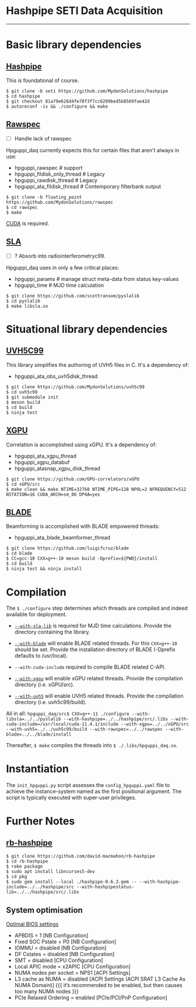 # Hashpipe SETI Data Acquisition

----------------------------------------------
# Basic library dependencies

## [Hashpipe](https://github.com/david-macmahon/hashpipe/)

This is foundational of course.

```
$ git clone -b seti https://github.com/MydonSolutions/hashpipe
$ cd hashpipe
$ git checkout 81a79e626d4fe78f3f7cc6209be45b8569fae42d
$ autoreconf -is && ./configure && make
```

## [Rawspec](https://github.com/UCBerkeleySETI/rawspec)
- [ ] Handle lack of rawspec

Hpguppi_daq currently expects this for certain files that aren't always in use:
- hpguppi_rawspec # support
- hpguppi_fildisk_only_thread # Legacy
- hpguppi_rawdisk_thread # Legacy
- hpguppi_ata_fildisk_thread # Contemporary filterbank output

```
$ git clone -b floating_point https://github.com/MydonSolutions/rawspec
$ cd rawspec
$ make
```

[CUDA](https://docs.nvidia.com/cuda/cuda-installation-guide-linux/index.html) is required.

## [SLA](https://github.com/scottransom/pyslalib)
- [ ] ? Absorb into radiointerferometryc99.

Hpguppi_daq uses in only a few critical places:
- hpguppi_params # manage struct meta-data from status key-values
- hpguppi_time # MJD time calculation

```
$ git clone https://github.com/scottransom/pyslalib
$ cd pyslalib
$ make libsla.so
```

# Situational library dependencies

## [UVH5C99](https://github.com/MydonSolutions/uvh5c99)

This library simplifies the authoring of UVH5 files in C. It's a dependency of:
- hpguppi_ata_obs_uvh5disk_thread

```
$ git clone https://github.com/MydonSolutions/uvh5c99
$ cd uvh5c99
$ git submodule init
$ meson build
$ cd build
$ ninja test
```

## [XGPU](https://github.com/GPU-correlators/xGPU)

Correlation is accomplished using xGPU. It's a dependency of:
- hpguppi_ata_xgpu_thread
- hpguppi_xgpu_databuf
- hpguppi_atasnap_xgpu_disk_thread

```
$ git clone https://github.com/GPU-correlators/xGPU
$ cd xGPU/src
$ make clean && make NTIME=32768 NTIME_PIPE=128 NPOL=2 NFREQUENCY=512 NSTATION=16 CUDA_ARCH=sm_86 DP4A=yes
```

## [BLADE](https://github.com/luigifcruz/blade)

Beamforming is accomplished with BLADE empowered threads:
- hpguppi_ata_blade_beamformer_thread

```
$ git clone https://github.com/luigifcruz/blade
$ cd blade
$ CC=gcc-10 CXX=g++-10 meson build -Dprefix=${PWD}/install
$ cd build
$ ninja test && ninja install
```

# Compilation

The `$ ./configure` step determines which threads are compiled and indeed available for deployment.

- [`--with-sla-lib`](#slahttpsgithubcomscottransompyslalib) is required for MJD time calculations. 
Provide the directory containing the library.

- [`--with-blade`](#bladehttpsgithubcomluigifcruzblade) will enable BLADE related threads. 
For this `CXX=g++-10` should be set.
Provide the installation directory of BLADE (-Dprefix defaults to /usr/local).

- `--with-cuda-include` required to compile BLADE related C-API.

- [`--with-xgpu`](https://github.com/GPU-correlators/xGPU) will enable xGPU related threads.
Provide the compilation directory (i.e. xGPU/src).

- [`--with-uvh5`](https://github.com/MydonSolutions/uvh5c99) will enable UVH5 related threads.
Provide the compilation directory (i.e. uvh5c99/build).

All in all:
`hpguppi_daq/src$ CXX=g++-11 ./configure --with-libsla=../../pyslalib --with-hashpipe=../../hashpipe/src/.libs --with-cuda-include=/usr/local/cuda-11.4.1/include --with-xgpu=../../xGPU/src --with-uvh5=../../uvh5c99/build --with-rawspec=../../rawspec --with-blade=../../blade/install`

Thereafter, `$ make` compiles the threads into `$ ./.libs/hpguppi_daq.so`.

# Instantiation

The `init_hpguppi.py` script assesses the `config_hpguppi.yaml` file to achieve the instance-system named as the first positional argument. The script is typically executed with super-user privileges.

# Further Notes

## [rb-hashpipe](https://github.com/david-macmahon/rb-hashpipe)
```
$ git clone https://github.com/david-macmahon/rb-hashpipe
$ cd rb-hashpipe
$ rake package 
$ sudo apt install libncurses5-dev
$ cd pkg
$ sudo gem install --local ./hashpipe-0.6.3.gem -- --with-hashpipe-include=../../hashpipe/src --with-hashpipestatus-lib=../../hashpipe/src/.libs
```

## System optimisation

[Optimal BIOS settings](https://hpcadvisorycouncil.atlassian.net/wiki/spaces/HPCWORKS/pages/1280442391/AMD+2nd+Gen+EPYC+CPU+Tuning+Guide+for+InfiniBand+HPC?focusedCommentId=2152333319)
- APBDIS = 1 [NB Configuration]
- Fixed SOC Pstate = P0 [NB Configuration]
- IOMMU = disabled [NB Configuration]
- DF Cstates = disabled [NB Configuration]
- SMT = disabled [CPU Configuration]
- Local APIC mode = x2APIC [CPU Configuration]
- NUMA nodes per socket = NPS1 [ACPI Settings]
- L3 cache as NUMA = disabled [ACPI Settings (ACPI SRAT L3 Cache As NUMA Domain)] {{{ it’s recommended to be enabled, but then causes too many NUMA nodes }}}
- PCIe Relaxed Ordering = enabled [PCIe/PCI/PnP Configuration]
